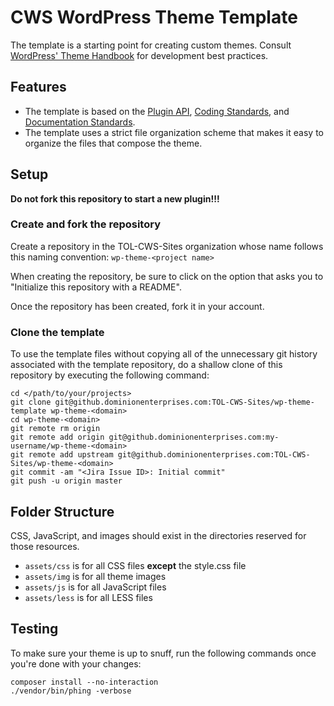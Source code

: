 # CWS WordPress Theme Template
The template is a starting point for creating custom themes. Consult [WordPress' Theme Handbook](https://developer.wordpress.org/themes/) for development best practices.

## Features
* The template is based on the [Plugin API](http://codex.wordpress.org/Plugin_API), [Coding Standards](http://codex.wordpress.org/WordPress_Coding_Standards), and [Documentation Standards](https://make.wordpress.org/core/handbook/best-practices/inline-documentation-standards/php/).
* The template uses a strict file organization scheme that makes it easy to organize the files that compose the theme.

## Setup
**Do not fork this repository to start a new plugin!!!**

### Create and fork the repository
Create a repository in the TOL-CWS-Sites organization whose name follows this naming convention:
```wp-theme-<project name>```

When creating the repository, be sure to click on the option that asks you to "Initialize this repository with a README".

Once the repository has been created, fork it in your account.

### Clone the template
To use the template files without copying all of the unnecessary git history associated with the template repository,
do a shallow clone of this repository by executing the following command:
```
cd </path/to/your/projects>
git clone git@github.dominionenterprises.com:TOL-CWS-Sites/wp-theme-template wp-theme-<domain>
cd wp-theme-<domain>
git remote rm origin
git remote add origin git@github.dominionenterprises.com:my-username/wp-theme-<domain>
git remote add upstream git@github.dominionenterprises.com:TOL-CWS-Sites/wp-theme-<domain>
git commit -am "<Jira Issue ID>: Initial commit"
git push -u origin master
```

## Folder Structure
CSS, JavaScript, and images should exist in the directories reserved for those resources.
* `assets/css` is for all CSS files **except** the style.css file
* `assets/img` is for all theme images
* `assets/js` is for all JavaScript files
* `assets/less` is for all LESS files

## Testing
To make sure your theme is up to snuff, run the following commands once you're done with your changes:
```
composer install --no-interaction
./vendor/bin/phing -verbose
```
